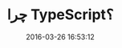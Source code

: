 ---
layout: post
title: "چرا TypeScript؟"
date: 2016-03-26 16:53:12
section: article
tags: js typescript
link: "http://www.dotnettips.info/post/2348/%DA%86%D8%B1%D8%A7-typescript?updated=1395-01-06-19-20"
user: "نوید کاشانی"
user_link: "http://navid.kashani.ir/"
---